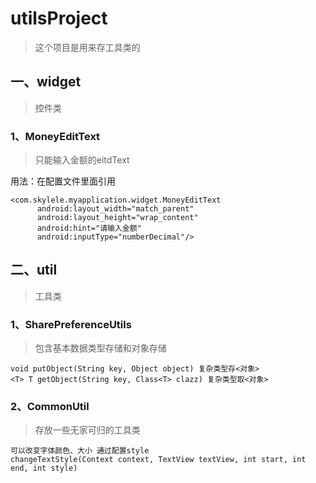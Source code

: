 # utilsProject
>这个项目是用来存工具类的

## 一、widget
>控件类

### 1、MoneyEditText
> 只能输入金额的eitdText
 
  用法：在配置文件里面引用

  	<com.skylele.myapplication.widget.MoneyEditText
          android:layout_width="match_parent"
          android:layout_height="wrap_content"
          android:hint="请输入金额"
          android:inputType="numberDecimal"/>
	
## 二、util
> 工具类

### 1、SharePreferenceUtils
>包含基本数据类型存储和对象存储

	void putObject(String key, Object object) 复杂类型存<对象>
	<T> T getObject(String key, Class<T> clazz) 复杂类型取<对象>
### 2、CommonUtil
> 存放一些无家可归的工具类

	可以改变字体颜色、大小 通过配置style
	changeTextStyle(Context context, TextView textView, int start, int end, int style)